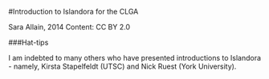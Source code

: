 #Introduction to Islandora for the CLGA

Sara Allain, 2014
Content: CC BY 2.0

###Hat-tips

I am indebted to many others who have presented introductions to Islandora - namely, Kirsta Stapelfeldt (UTSC) and Nick Ruest (York University).
